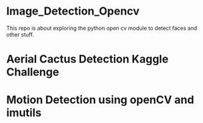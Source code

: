 # Image_Detection_Opencv

This repo is about exploring the python open cv module to detect faces and other stuff. 

# Aerial Cactus Detection Kaggle Challenge


# Motion Detection using openCV and imutils


